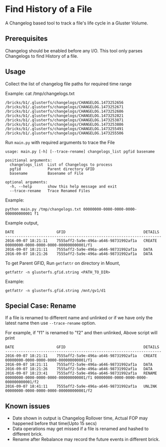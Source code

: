 # Find History of a File

A Changelog based tool to track a file's life cycle in a Gluster Volume.

## Prerequisites
Changelog should be enabled before any I/O. This tool only parses
Changelogs to find History of a file.

## Usage

Collect the list of changelog file paths for required time range

Example: cat /tmp/changelogs.txt

    /bricks/b1/.glusterfs/changelogs/CHANGELOG.1473252656
    /bricks/b1/.glusterfs/changelogs/CHANGELOG.1473252671
    /bricks/b1/.glusterfs/changelogs/CHANGELOG.1473252686
    /bricks/b1/.glusterfs/changelogs/CHANGELOG.1473252821
    /bricks/b1/.glusterfs/changelogs/CHANGELOG.1473253871
    /bricks/b1/.glusterfs/changelogs/CHANGELOG.1473253886
    /bricks/b1/.glusterfs/changelogs/CHANGELOG.1473255491
    /bricks/b1/.glusterfs/changelogs/CHANGELOG.1473255506

Run `main.py` with required arguments to trace the File

    usage: main.py [-h] [--trace-rename] changelogs_list pgfid basename
     
    positional arguments:
      changelogs_list  List of Changelogs to process
      pgfid            Parent directory GFID
      basename         Basename of File
     
    optional arguments:
      -h, --help       show this help message and exit
      --trace-rename   Trace Renamed Files

Example:

    python main.py /tmp/changelogs.txt 00000000-0000-0000-0000-000000000001 f1

Example output,

    DATE                   GFID                                   DETAILS
    ----------------------------------------------------------------------
    2016-09-07 18:21:11    7555aff2-5a9e-496a-a646-98731992af1a   CREATE 00000000-0000-0000-0000-000000000001/f1
    2016-09-07 18:21:11    7555aff2-5a9e-496a-a646-98731992af1a   DATA
    2016-09-07 18:21:26    7555aff2-5a9e-496a-a646-98731992af1a   DATA


To get Parent GFID, Run `getfattr` on directory in Mount,

    getfattr -n glusterfs.gfid.string <PATH_TO_DIR>

Example:

    getfattr -n glusterfs.gfid.string /mnt/gv1/d1

## Special Case: Rename
If a file is renamed to different name and unlinked or if we have only
the latest name then use `--trace-rename` option.

For example, if "f1" is renamed to "f2" and then unlinked, Above
script will print 

    DATE                   GFID                                   DETAILS
    ----------------------------------------------------------------------
    2016-09-07 18:21:11    7555aff2-5a9e-496a-a646-98731992af1a   CREATE 00000000-0000-0000-0000-000000000001/f1
    2016-09-07 18:21:11    7555aff2-5a9e-496a-a646-98731992af1a   DATA
    2016-09-07 18:21:26    7555aff2-5a9e-496a-a646-98731992af1a   DATA
    2016-09-07 18:23:41    7555aff2-5a9e-496a-a646-98731992af1a   RENAME 00000000-0000-0000-0000-000000000001/f1 00000000-0000-0000-0000-000000000001/f2
    2016-09-07 18:41:11    7555aff2-5a9e-496a-a646-98731992af1a   UNLINK 00000000-0000-0000-0000-000000000001/f2

## Known issues
- Date shown in output is Changelog Rollover time, Actual FOP may
  happened before that time(Upto 15 secs)
- Data operations may get missed if a file is renamed and hashed to
  different brick.
- Rename after Rebalance may record the future events in different
  brick.
